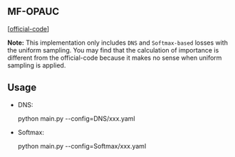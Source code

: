 

## MF-OPAUC

[[official-code](https://github.com/swt-user/WWW_2023_code)]


**Note:** This implementation only includes `DNS` and `Softmax-based` losses with the uniform sampling. You may find that the calculation of importance is different from the official-code because it makes no sense when uniform sampling is applied.



## Usage


- DNS:

    python main.py --config=DNS/xxx.yaml

- Softmax:

    python main.py --config=Softmax/xxx.yaml